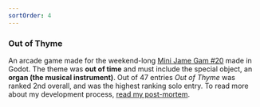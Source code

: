 ```yaml
---
sortOrder: 4
---
```


### Out of Thyme

An arcade game made for the weekend-long [Mini Jame Gam #20](https://itch.io/jam/mini-jame-gam-20) made in Godot. The theme was **out of time** and must include the special object, an **organ (the musical instrument)**. Out of 47 entries _Out of Thyme_ was ranked 2nd overall, and was the highest ranking solo entry. To read more about my development process, [read my post-mortem](/games/out-of-thyme).

<image-row class='expand-md'>
  <responsive-img source="/images/games/out-of-thyme/Untitled-2023-07-07-1953(2).png" class="invert-when-light"></responsive-img>
  <responsive-img source="/images/games/out-of-thyme/20230808225229.png"></responsive-img>
</image-row>